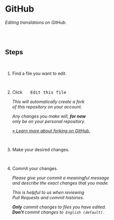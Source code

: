 
# GitHub

*Editing translations on GitHub.*

<br>
<br>

## Steps

<br>

1.  Find a file you want to edit.

    <br>

2.  Click  <kbd>  Edit this file  </kbd>

    *This will automatically create a fork* <br>
    *of this repository on your account.*
    
    *Any changes you make will,* ***for now*** <br>
    *only be on your personal repository.*
    
    *[» Learn more about forking on GitHub.][Forking]*
    
    <br>
    
3.  Make your desired changes.

    <br>

4.  Commit your changes.

    *Please give your commit a meaningful message* <br>
    *and describe the exact changes that you made.*
    
    *This is helpful to us when reviewing* <br>
    *Pull Requests and commit histories.*
    
    ***Only*** *commit changes to files you have edited.* <br>
    ***Don't*** *commit changes to  `English (default)` .*

<br>


<!----------------------------------------------------------------------------->

[Forking]: https://help.github.com/en/articles/about-forks